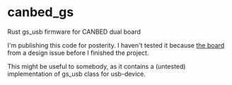 # canbed_gs
Rust gs_usb firmware for CANBED dual board

I'm publishing this code for posterity. I haven't tested it because [the board](https://docs.longan-labs.cc/1030019/) from a design issue before I finished the project.

This might be useful to somebody, as it contains a (untested) implementation of gs_usb class for usb-device.
